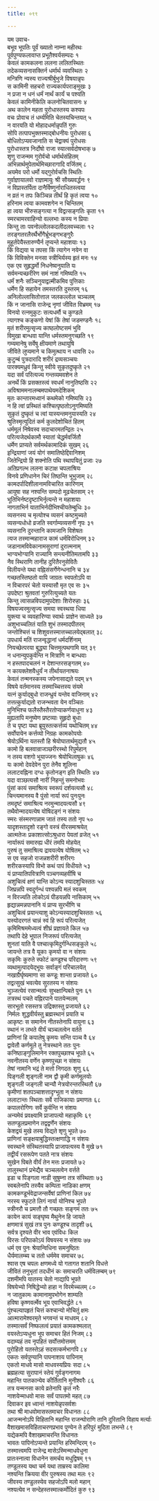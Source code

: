 ```yaml
---
title: ०९९

---
```

यम उवाच-  
बभूव भूपतिः पूर्वं ख्यातो नाम्ना महीरथः  
पूर्वपुण्यफलावाप्त प्रभूतैश्वर्यसम्पदः १  
केवलं कामकलना ललना ललितस्थितः  
तदेकव्यसनासक्तिर्न धर्मार्थ व्यवस्थितः २  
मन्त्रिणि न्यस्य राज्यश्रीर्बुभुजे विषयान्नृपः  
स कामिनी सहचरो राज्यकार्यपराङ्मुखः ३  
न प्रजा न धनं धर्मं नार्थं कार्यं च पश्यति  
केवलं कामिनीकेलि कलनोचितवासनः ४  
अथ कालेन महता पुरोधास्तस्य कश्यपः  
वचः प्रोवाच तं धर्म्यमिति चेतस्यचिन्तयत् ५  
न वारयति यो मोहादधर्मान्नृपतिं गुरुः  
सोपि तत्पापभुक्तस्माद्बोधनीयः पुरोधसा ६  
बोधितोऽप्यवजानाति स चेद्वाक्यं पुरोधसः  
पुरोधास्तत्र निर्दोषो राजा स्यात्सर्वदोषभाक् ७  
शृणु राजन्मम गुरोर्वचो धर्मार्थसंहितम्  
अभिन्नार्थमुपेतार्थमिच्छारागादि वर्जितम् ८  
अयमेव परो धर्मो यद्गुरोर्वचसि स्थितिः  
गुर्वाज्ञायालवो राज्ञामायुः श्री सौख्यवर्द्धनः ९  
न विप्रास्तर्पिता दानैर्विष्णुर्नाराधितस्त्वया  
न व्रतं न तपः किञ्चिन्न तीर्थं हि कृतं त्वया १०  
हरिनाम त्वया कामवशगेन न चिन्तितम्  
हा त्वया भीरुसङ्गत्या न विद्वत्सङ्गतिः कृता ११  
स्मरचामरवाहिन्यो वल्लभाः कस्य न प्रियाः  
किन्तु ताः पवनोल्लोलकदलीदलवच्चलाः १२  
तरङ्गतरलैरर्थैर्भोगैर्भ्रूभङ्गभङ्गुरैः  
मुहूर्तपेयैस्तारुण्यैर्न तृप्यन्ते महाशयाः १३  
किं विद्यया च तपसा किं त्यागेन नयेन वा  
किं विविक्तेन मनसा स्त्रीभिर्यस्य हृतं मनः १४  
एक एव सुहृद्धर्मो निधनेष्वनुयाति यः  
सर्वमन्यच्छरीरेण समं नाशं गमिष्यति १५  
धर्मं शनैः सञ्चिनुयाद्वल्मीकमिव पुत्तिकाः  
धर्मेण हि सहायेन तमस्तरति दुस्तरम् १६  
अनिलोल्लासितोत्ताल जलकल्लोल चञ्चलम्  
किं न जानासि राजेन्द्र नृणां जीवित विभ्रमम् १७  
विनयो रत्नमुकुटः सत्यधर्मौ च कुण्डले  
त्यागश्च कङ्कणो येषां किं तेषां जडमण्डनैः १८  
मृतं शरीरमुत्सृज्य काष्ठलोष्टसमं भुवि  
विमुखा बान्धवा यान्ति धर्मस्तमनुगच्छति १९  
गम्यमानेषु सर्वेषु क्षीयमाणे तथायुषि  
जीविते लुप्यमाने च किमुत्थाय न धावसि २०  
कुटुम्बं पुत्रदारादि शरीरं द्रव्यसञ्चयः  
पारक्यमध्रुवं किन्तु स्वीये सुकृतदुष्कृते २१  
यदा सर्वं परित्यज्य गन्तव्यमवशेन ते  
अनर्थे किं प्रसक्तस्त्वं स्वधर्मं नानुतिष्ठसि २२  
अविश्राममनालम्बमपाथेयमदेशिकम्  
मृतः कान्तारमध्वानं कथमेको गमिष्यसि २३  
न हि त्वां प्रस्थितं कश्चित्पृष्ठतोऽनुगमिष्यति  
सुकृतं दुष्कृतं च त्वां यास्यन्तमनुयास्यति २४  
श्रुतिस्मृत्युदितं कर्म कुलदेशोचितं हितम्  
धर्ममूलं निषेवस्व सदाचारमतन्द्रितः २५  
परित्यजेदर्थकामौ स्यातां चेद्धर्मवर्जितौ  
धर्मेण प्राप्यते सर्वमर्थकामादिकं सुखम् २६  
इन्द्रियाणां जयं योगं समातिष्ठेद्दिवानिशम्  
जितेन्द्रियो हि शक्नोति पथि स्थापयितुं प्रजाः २७  
अतिप्रगल्भ ललना कटाक्ष चपलाश्रियः  
विनये प्रणिधानेन चिरं तिष्ठन्ति भूभुजाम् २८  
कामदर्पादिशीलानामविचारित कारिणाम्  
आयुषा सह नश्यन्ति सम्पदो मूढचेतसाम् २९  
भूतिभिर्नष्टदृष्टाभिर्नृत्यन्ते न महाशयाः  
नागताभिर्न याताभिर्नदीभिश्चीयतेम्बुधिः ३०  
व्यसनस्य च मृत्योश्च व्यसनं कष्टमुच्यते  
व्यसन्यधोधो व्रजति स्वर्गाम्यव्यसनी नृपः ३१  
व्यसनानि दुरन्तानि कामजानि विशेषतः  
त्यज तस्मान्महाराज कामं धर्मविरोधिनम् ३२  
जडानामविवेकानामसुराणां दुरात्मनाम्  
भाग्यभोग्यानि राज्यानि सन्त्यनीतिमतामपि ३३  
नैव स्थिराणि तानीह दुरितैरनुसेवितैः  
विलीयन्ते यथा वह्निसंसर्गेणेन्धनानि च ३४  
गच्छतस्तिष्ठतो वापि जाग्रतः स्वपतोऽपि वा  
न विचारपरं चेतो यस्यासौ मृत एव सः ३५  
उपदेष्टा श्रुतवतां गुरुरित्युच्यते यतः  
किन्तु त्वासन्नविपदामुपदेशाः शिरोरुहाः ३६  
विषयज्वरमुत्सृज्य समया स्वस्थया धिया  
युक्त्या च व्यवहारिण्या स्वार्थः प्राज्ञेन साध्यते ३७  
अशुभाच्चलितं याति शुभं तस्मादपीतरम्  
जन्तोश्चित्तं च शिशुवत्तस्मात्तच्चालयेद्बलात् ३८  
उपधार्य मतिं राजन्वृद्धानां धर्मदर्शिनाम्  
नियच्छेत्परया बुद्ध्या चित्तमुत्पथगामि यत् ३९  
न धनान्युपकुर्वन्ति न मित्राणि न बान्धवाः  
न हस्तपादचलनं न देशान्तरसङ्गतम् ४०  
न कायक्लेशवैधुर्यं न तीर्थायतनाश्रयः  
केवलं तन्मनस्कस्य जपेनासाद्यते पदम् ४१  
विषये वर्तमानस्य तस्माच्चित्तस्य संयमे  
यत्नं कुर्याद्बुधो राजन्ध्रुवं यन्तेव वाजिनाम् ४२  
तत्तत्कुर्याद्यतो राजन्भवता येन वञ्चितः  
मुनिभिश्च फलैस्तैस्तैरतोप्याकर्णयाधुना ४३  
मुह्यतापि मनुष्येण प्रष्टव्याः सुहृदो बुधाः  
ते च पृष्टा यथा ब्रूयुस्तत्कर्त्तव्यं यथोचितम् ४४  
सर्वोपायेन कर्त्तव्यो निग्रहः कामकोपयोः  
श्रेयोऽर्थिना यतस्तौ हि श्रेयोघातार्थमुद्यतौ ४५  
कामो हि बलवान्राजञ्छरीरस्थो रिपुर्महान्  
न तस्य वशगो भूयाज्जनः श्रेयोभिलाषुकः ४६  
यः कामो देवदेवेन पुरा तेनैव शूलिना  
ललाटवह्निना दग्धः कृतोनङ्ग इति स्थितिः ४७  
यदा वाञ्छत्यसौ नारीं निहन्तुं समनोभवः  
पुंसां कायं समाश्रित्य स्वरूपं दर्शयत्यसौ ४८  
चिन्त्यमानस्य वै पुंसो नार्या रूपं पुनःपुनः  
तमदृष्टं समाश्रित्य नरमुन्मादयत्यसौ ४९  
तथैवोन्मादयत्येष योषिदङ्गं न संशयः  
स्मरः संस्मरणान्नाम जातं तस्य ततो नृप ५०  
यादृशस्तादृशो रङ्गो वस्त्रं वीरसमाश्रयेत्  
आत्मतेजः प्रकाशात्सोऽश्रुधारा पेयतां व्रजेत् ५१  
नार्यारूपं समारुह्य धीरं तमपि मोहयेत्  
पुरुषं तु समाश्रित्य द्रावयत्येष योषितम् ५२  
स एव सहजो राजन्नशरीरी शरीरगः  
शरीरकस्यापि विभो कथं पापं विधीयते ५३  
यं प्राप्यातिपवित्राणि पञ्चगव्यहवींषि च  
अशुचित्वं क्षणं यान्ति कोऽन्य स्यादशुचिस्ततः ५४  
जिघ्रन्नपि स्वदुर्गन्धं पश्यन्नपि मलं स्वकम्  
न विरज्यति लोकोऽयं पीडयन्नपि नासिकाम् ५५  
हृद्यान्नमन्नपानानि यं प्राप्य सुरभीणि च  
अशुचित्वं प्रयान्त्याशु कोऽन्यस्यादशुचिस्ततः ५६  
यस्योदरगतं चान्नं स्वं हि रूपं परित्यजेत्  
कृमिमिश्रममेध्यत्वं शीघ्रं प्रज्ञायते किल ५७  
तथापि देहे भूपाल निजरूपं परित्यजेत्  
शुनतां याति वै पश्चात्कृमिदुर्गन्धिसङ्कुले ५८  
जायन्ते तत्र वै यूकाः कृमयो वा न संशयः  
सकृमिः कुरुते स्फोटं कण्डूश्च परिदारुणः ५९  
व्यथामुत्पादयेद्भूयः सर्वाङ्गं परिचालयेत्  
नखाग्रैर्घृष्यमाणा सा कण्डूः शान्ता प्रजायते ६०  
तद्वत्सुखं भवत्येव सुरतस्य न संशयः  
भुञ्जत्येवं रसान्मर्त्यः सुभक्षान्पिबते पुनः ६१  
तत्रस्थं पचते वह्निरपाने पातयेन्मलम्  
सारभूतो रसस्तत्र उद्रिक्तस्तु प्रजायते ६२  
निर्मलः शुद्धवीर्यस्तु ब्रह्मस्थानं प्रयाति च  
आकृष्टः स समानेन नीतस्तेनापि वायुना ६३  
स्थानं न लभते वीर्यं चञ्चलत्वेन वर्तते  
प्राणिनां हि कपालेषु कृमयः सन्ति पञ्च वै ६४  
द्वावेतौ कर्णमूले तु नेत्रस्थाने ततः पुनः  
कनिष्ठाङ्गुलिमानेन रक्तपुच्छाश्च भूपते ६५  
नवनीतस्य वर्णेन कृष्णपुच्छा न संशयः  
तेषां नामानि भद्रं ते मत्तो निगदतः शृणु ६६  
पिङ्गली शृङ्गली नाम द्वौ कृमी कर्णमूलयोः  
शृङ्गली जङ्गली चान्यौ नेत्रयोरन्तरस्थितौ ६७  
कृमीणां शतपञ्चाशत्तादृग्भूता न संशयः  
ललाटान्तः स्थिताः सर्वे राजिकायाः प्रमाणतः ६८  
कपालरोगिणः सर्वे कुर्वन्ति न संशयः  
अन्यमेवं प्रवक्ष्यामि प्राजापत्यो महाकृमिः ६९  
सतण्डुलप्रमाणेन तद्वद्वर्णेन संशयः  
केशद्वयं मुखे तस्य विद्यते शृणु भूपते ७०  
प्राणिनां सङ्क्षयाबुद्धिस्तत्क्षणाद्धि न संशयः  
स्वस्थाने संस्थितस्यापि प्राजापत्यस्य वै मुखे ७१  
तद्वीर्यं रसरूपेण पतते नात्र संशयः  
सुखेन पिबते वीर्यं तेन मत्तः प्रजायते ७२  
तालुस्थानं प्रभेद्यैव चञ्चलत्वेन वर्त्तते  
इडा च पिङ्गला नाडी सुषुम्ना तत्र संस्थिताः ७३  
स्वबलेनापि तस्यैव कम्पिता नाडिका क्षणम्  
कामकण्डूर्भवेद्राजन्सर्वेषां प्राणिनां किल ७४  
नरस्य स्फुटते लिगं नार्या योनिश्च भूपते  
स्त्रीनरौ च प्रमत्तौ तौ गच्छतः सङ्गमं ततः ७५  
कायेन कायं सङ्घृष्य मैथुनेन हि जायते  
क्षणमात्रं सुखं तत्र पुनः कण्डूश्च तादृशी ७६  
सर्वत्र दृश्यते वीर भाव एवंविधः किल  
विरसः परिपाकोऽयं विषयस्य न संशयः ७७  
धर्म एव पुनः श्रेयान्विधिना समनुष्ठितः  
धैर्यमालम्ब्य च ततो धर्ममेव समाचर ७८  
श्वास एष चपलः क्षणमध्ये यो गतागत शतानि विधत्ते  
जीवितं तनुभृतां तदधीनं कः समाचरति धर्मविलम्बम् ७९  
दशमीमपि यातस्य चेतो नाद्यापि भूपते  
विषयेभ्यो निषिद्धेभ्यो हाहा न विरमेच्चलम् ८०  
न जातुकामः कामानामुपभोगेन शाम्यति  
हविषा कृष्णवर्त्मेव भूय एवाभिवर्द्धते ८१  
पुंश्चल्यापहृतं चित्तं कश्चान्यो मोचितुं क्षमः  
आत्मारामेश्वरमृते भगवन्तं च माधवम् ८२  
तस्मात्सर्वं निष्फलत्वं प्रयातं कामकश्मलात्  
वयस्तेऽप्यधुना भूप समाचर हितं निजम् ८३  
वदाम्यहं तव नृपहितं सर्वोत्तमोत्तमम्  
पुरोहितो यतस्तेऽहं सदसत्कर्मभागपि ८४  
एकतः सर्वपुण्यानि पापनाशाय पापिनाम्  
एकतो माधवे मासो माधवस्यप्रियः सदा ८५  
ब्रह्महत्या सुरापानं स्तेयं गुर्वङ्गनागमः  
महान्ति पातकान्येव कीर्तितानि मुनीश्वरैः ८६  
तत्र यन्मनसा काये व्रतेनापि कृतं नरैः  
नाशयेन्माधवो मासः सर्वं पापतमो महत् ८७  
दिवाकर इव ध्वान्तं नाशयेन्नृपसर्वशः  
तथा श्री माधवोमासस्तमाचर विधानतः ८८  
आजन्मनोऽपि विहितानि महान्ति राजन्घोराणि तानि दुरितानि विहाय मर्त्याः  
वैशाखमासविहिताचरणप्रभाव पुण्येन ते हरिपुरं मुदिता लभन्ते ८९  
यद्येकमपि वैशाखमाचरन्ति विधानतः  
भावतः पापिनोऽप्यन्ते प्रयान्ति हरिमन्दिरम् ९०  
तस्मात्त्वमपि राजेन्द्र मासेऽस्मिन्माधवेधुना  
प्रातःस्नात्वा विधानेन समर्चय मधुद्विषम् ९१  
तण्डुलस्य यथा चर्म यथा ताम्रस्य कालिमा  
नश्यन्ति क्रियया वीर पुरुषस्य तथा मलः ९२  
जीवस्य तण्डुलस्येव सहजोऽपि मलो महान्  
नश्यत्येव न सन्देहस्तस्मात्कर्मोदितं कुरु ९३  
 